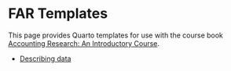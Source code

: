 # FAR Templates

This page provides Quarto templates for use with the course book [Accounting Research: An Introductory Course](https://iangow.github.io/far_book/).

 - [Describing data](r-intro.qmd)
